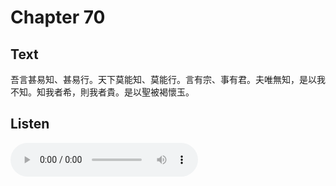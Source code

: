 # Chapter 70

## Text

吾言甚易知、甚易行。天下莫能知、莫能行。言有宗、事有君。夫唯無知，是以我不知。知我者希，則我者貴。是以聖被褐懷玉。

## Listen

<audio controls>
  <source src="./generated_audio/daodejing_70.wav" type="audio/wav">
  Your browser does not support the audio element.
</audio>
